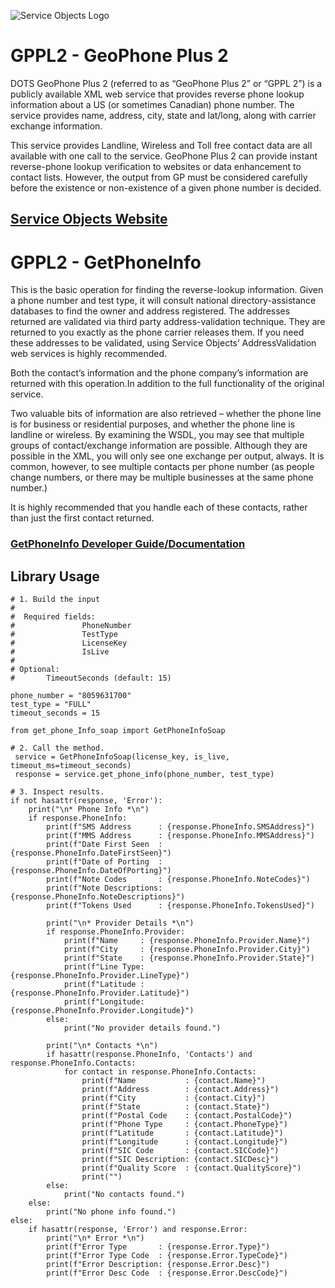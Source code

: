 ﻿![Service Objects Logo](https://www.serviceobjects.com/wp-content/uploads/2021/05/SO-Logo-with-TM.gif "Service Objects Logo")

# GPPL2 - GeoPhone Plus 2 

DOTS GeoPhone Plus 2 (referred to as “GeoPhone Plus 2” or “GPPL 2”) is a publicly available XML web service that provides reverse phone lookup information about a US (or sometimes Canadian) phone number. The service provides name, address, city, state and lat/long, along with carrier exchange information.

This service provides Landline, Wireless and Toll free contact data are all available with one call to the service. GeoPhone Plus 2 can provide instant reverse-phone lookup verification to websites or data enhancement to contact lists. However, the output from GP must be considered carefully before the existence or non-existence of a given phone number is decided.

## [Service Objects Website](https://serviceobjects.com)

# GPPL2 - GetPhoneInfo

This is the basic operation for finding the reverse-lookup information. Given a phone number and test type, it will consult national directory-assistance databases to find the owner and address registered. The addresses returned are validated via third party address-validation technique. They are returned to you exactly as the phone carrier releases them. If you need these addresses to be validated, using Service Objects’ AddressValidation web services is highly recommended. 

Both the contact’s information and the phone company’s information are returned with this operation.In addition to the full functionality of the original service.

Two valuable bits of information are also retrieved – whether the phone line is for business or residential purposes, and whether the phone line is landline or wireless. By examining the WSDL, you may see that multiple groups of contact/exchange information are possible. Although they are possible in the XML, you will only see one exchange per output, always. It is common, however, to see multiple contacts per phone number (as people change numbers, or there may be multiple businesses at the same phone number.) 

It is highly recommended that you handle each of these contacts, rather than just the first contact returned.

### [GetPhoneInfo Developer Guide/Documentation](https://www.serviceobjects.com/docs/dots-geophone-plus-2/dots-geophone-plus-2/gppl2-getphoneinfo-recommended-operation/)

## Library Usage

```
# 1. Build the input
#
#  Required fields:
#               PhoneNumber
#               TestType 
#               LicenseKey
#               IsLive
# 
# Optional:
#       TimeoutSeconds (default: 15)

phone_number = "8059631700"
test_type = "FULL"
timeout_seconds = 15

from get_phone_Info_soap import GetPhoneInfoSoap

# 2. Call the method.
 service = GetPhoneInfoSoap(license_key, is_live, timeout_ms=timeout_seconds)
 response = service.get_phone_info(phone_number, test_type)

# 3. Inspect results.
if not hasattr(response, 'Error'):
    print("\n* Phone Info *\n")
    if response.PhoneInfo:
        print(f"SMS Address      : {response.PhoneInfo.SMSAddress}")
        print(f"MMS Address      : {response.PhoneInfo.MMSAddress}")
        print(f"Date First Seen  : {response.PhoneInfo.DateFirstSeen}")
        print(f"Date of Porting  : {response.PhoneInfo.DateOfPorting}")
        print(f"Note Codes       : {response.PhoneInfo.NoteCodes}")
        print(f"Note Descriptions: {response.PhoneInfo.NoteDescriptions}")
        print(f"Tokens Used      : {response.PhoneInfo.TokensUsed}")

        print("\n* Provider Details *\n")
        if response.PhoneInfo.Provider:
            print(f"Name     : {response.PhoneInfo.Provider.Name}")
            print(f"City     : {response.PhoneInfo.Provider.City}")
            print(f"State    : {response.PhoneInfo.Provider.State}")
            print(f"Line Type: {response.PhoneInfo.Provider.LineType}")
            print(f"Latitude : {response.PhoneInfo.Provider.Latitude}")
            print(f"Longitude: {response.PhoneInfo.Provider.Longitude}")
        else:
            print("No provider details found.")

        print("\n* Contacts *\n")
        if hasattr(response.PhoneInfo, 'Contacts') and response.PhoneInfo.Contacts:
            for contact in response.PhoneInfo.Contacts:
                print(f"Name           : {contact.Name}")
                print(f"Address        : {contact.Address}")
                print(f"City           : {contact.City}")
                print(f"State          : {contact.State}")
                print(f"Postal Code    : {contact.PostalCode}")
                print(f"Phone Type     : {contact.PhoneType}")
                print(f"Latitude       : {contact.Latitude}")
                print(f"Longitude      : {contact.Longitude}")
                print(f"SIC Code       : {contact.SICCode}")
                print(f"SIC Description: {contact.SICDesc}")
                print(f"Quality Score  : {contact.QualityScore}")
                print("")
        else:
            print("No contacts found.")
    else:
        print("No phone info found.")
else:
    if hasattr(response, 'Error') and response.Error:
        print("\n* Error *\n")
        print(f"Error Type       : {response.Error.Type}")
        print(f"Error Type Code  : {response.Error.TypeCode}")
        print(f"Error Description: {response.Error.Desc}")
        print(f"Error Desc Code  : {response.Error.DescCode}")
```

